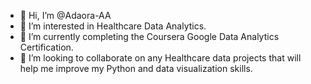 - 👋 Hi, I’m @Adaora-AA
- 👀 I’m interested in Healthcare Data Analytics.
- 🌱 I’m currently completing the Coursera Google Data Analytics Certification.
- 💞️ I’m looking to collaborate on any Healthcare data projects that will help me improve my Python and data visualization skills.

<!---
Adaora-AA/Adaora-AA is a ✨ special ✨ repository because its `README.md` (this file) appears on your GitHub profile.
You can click the Preview link to take a look at your changes.
--->
